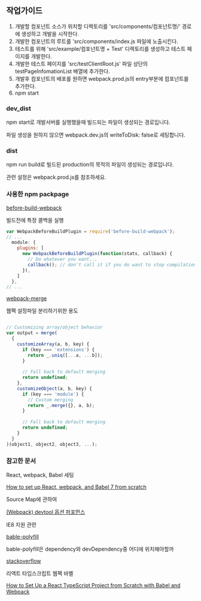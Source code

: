 ## 작업가이드

1. 개발할 컴포넌트 소스가 위치할 디렉토리를 'src/components/컴포넌트명/' 경로에 생성하고 개발을 시작한다.
2. 개발한 컴포넌트의 루트를 'src/components/index.js 파일에 노출시킨다.
3. 테스트를 위해 'src/example/컴포넌트명 + Test' 디렉토리를 생성하고 테스트 페이지를 개발한다.
4. 개발한 테스트 페이지를 'src/testClientRoot.js' 파일 상단의 testPageInfomationList 배열에 추가한다. 
6. 개발후 컴포넌트의 배포를 원하면 webpack.prod.js의 entry부분에 컴포넌트를 추가한다.
5. npm start

### dev_dist

npm start로 개발서버를 실행했을때 빌드되는 파일이 생성되는 경로입니다.

파일 생성을 원하지 않으면 webpack.dev.js의 writeToDisk: false로 세팅합니다.

### dist
 
npm run build로 빌드된 production의 목적의 파일이 생성되는 경로입니다.

관련 설정은 webpack.prod.js를 참조하세요.

### 사용한 npm packpage

[before-build-webpack](https://www.npmjs.com/package/before-build-webpack)

빌드전에 특정 콜백을 실행

```javascript
var WebpackBeforeBuildPlugin = require('before-build-webpack');
// ...
  module: {
    plugins: [
      new WebpackBeforeBuildPlugin(function(stats, callback) {
        // Do whatever you want...
        callback(); // don't call it if you do want to stop compilation
      }),
    ]
  },
// ...

```

[webpack-merge](https://www.npmjs.com/package/webpack-merge)

웹팩 설정파일 분리하기위한 용도

```javascript 

// Customizing array/object behavior
var output = merge(
  {
    customizeArray(a, b, key) {
      if (key === 'extensions') {
        return _.uniq([...a, ...b]);
      }
 
      // Fall back to default merging
      return undefined;
    },
    customizeObject(a, b, key) {
      if (key === 'module') {
        // Custom merging
        return _.merge({}, a, b);
      }
 
      // Fall back to default merging
      return undefined;
    }
  }
)(object1, object2, object3, ...);

```



### 참고한 문서

React, webpack, Babel 세팅

[How to set up React, webpack, and Babel 7 from scratch](https://www.valentinog.com/blog/babel/)

Source Map에 관하여

[(Webpack) devtool 옵션 퍼포먼스](https://perfectacle.github.io/2016/11/14/Webpack-devtool-option-Performance/)

IE8 지원 관련

[bable-polyfill](https://programmingsummaries.tistory.com/401)

bable-polyfill은 dependency와 devDependency중 어디에 위치해야할까

[stackoverflow](https://stackoverflow.com/questions/40143357/do-you-put-babel-and-webpack-in-devdependencies-or-dependencies)

리액트 타입스크립트 웹팩 바벨

[How to Set Up a React TypeScript Project from Scratch with Babel and Webpack](https://medium.com/@dahvinchee/how-to-set-up-a-react-typescript-project-from-scratch-with-babel-and-webpack-6b069881229d)